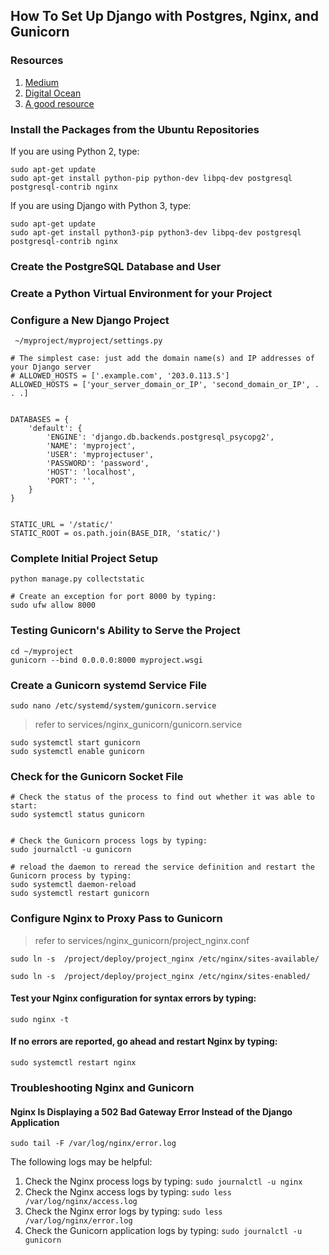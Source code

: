 ## How To Set Up Django with Postgres, Nginx, and Gunicorn

### Resources
1. [Medium](https://hackernoon.com/deploy-django-app-with-nginx-gunicorn-postgresql-supervisor-9c6d556a25ac)
2. [Digital Ocean](https://www.digitalocean.com/community/tutorials/how-to-set-up-django-with-postgres-nginx-and-gunicorn-on-ubuntu-16-04)
3. [A good resource](https://blog.khophi.co/postgresql-django-nginx-gunicorn-virtualenvwrapper-16-04-lts-ubuntu-server/)


### Install the Packages from the Ubuntu Repositories
If you are using Python 2, type:

    sudo apt-get update
    sudo apt-get install python-pip python-dev libpq-dev postgresql postgresql-contrib nginx

If you are using Django with Python 3, type:

    sudo apt-get update
    sudo apt-get install python3-pip python3-dev libpq-dev postgresql postgresql-contrib nginx


### Create the PostgreSQL Database and User

### Create a Python Virtual Environment for your Project

### Configure a New Django Project
` ~/myproject/myproject/settings.py`

    # The simplest case: just add the domain name(s) and IP addresses of your Django server
    # ALLOWED_HOSTS = ['.example.com', '203.0.113.5']
    ALLOWED_HOSTS = ['your_server_domain_or_IP', 'second_domain_or_IP', . . .]


    DATABASES = {
        'default': {
            'ENGINE': 'django.db.backends.postgresql_psycopg2',
            'NAME': 'myproject',
            'USER': 'myprojectuser',
            'PASSWORD': 'password',
            'HOST': 'localhost',
            'PORT': '',
        }
    }


    STATIC_URL = '/static/'
    STATIC_ROOT = os.path.join(BASE_DIR, 'static/')

### Complete Initial Project Setup
    python manage.py collectstatic

    # Create an exception for port 8000 by typing:
    sudo ufw allow 8000


### Testing Gunicorn's Ability to Serve the Project
    cd ~/myproject
    gunicorn --bind 0.0.0.0:8000 myproject.wsgi


### Create a Gunicorn systemd Service File
    sudo nano /etc/systemd/system/gunicorn.service

> refer to services/nginx_gunicorn/gunicorn.service

    sudo systemctl start gunicorn
    sudo systemctl enable gunicorn


### Check for the Gunicorn Socket File
    # Check the status of the process to find out whether it was able to start:
    sudo systemctl status gunicorn


    # Check the Gunicorn process logs by typing:
    sudo journalctl -u gunicorn

    # reload the daemon to reread the service definition and restart the Gunicorn process by typing:
    sudo systemctl daemon-reload
    sudo systemctl restart gunicorn


### Configure Nginx to Proxy Pass to Gunicorn
> refer to services/nginx_gunicorn/project_nginx.conf

`sudo ln -s  /project/deploy/project_nginx /etc/nginx/sites-available/`

`sudo ln -s  /project/deploy/project_nginx /etc/nginx/sites-enabled/`


#### Test your Nginx configuration for syntax errors by typing:

    sudo nginx -t

#### If no errors are reported, go ahead and restart Nginx by typing:

    sudo systemctl restart nginx



### Troubleshooting Nginx and Gunicorn
#### Nginx Is Displaying a 502 Bad Gateway Error Instead of the Django Application
    sudo tail -F /var/log/nginx/error.log


The following logs may be helpful:

1. Check the Nginx process logs by typing: `sudo journalctl -u nginx`
2. Check the Nginx access logs by typing: `sudo less /var/log/nginx/access.log`
3. Check the Nginx error logs by typing: `sudo less /var/log/nginx/error.log`
4. Check the Gunicorn application logs by typing: `sudo journalctl -u gunicorn`

